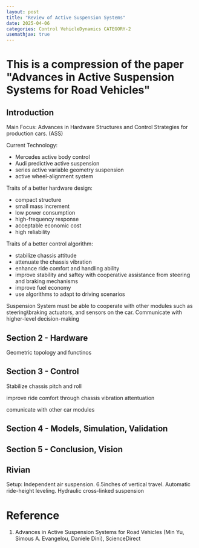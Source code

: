 ```yaml
---
layout: post
title: "Review of Active Suspension Systems"
date: 2025-04-06
categories: Control VehicleDynamics CATEGORY-2
usemathjax: true
---
```

# This is a compression of the paper "Advances in Active Suspension Systems for Road Vehicles"

## Introduction
Main Focus:
Advances in Hardware Structures and Control Strategies for production cars. (ASS)

Current Technology:
- Mercedes active body control
- Audi predictive active suspension
- series active variable geometry suspension
- active wheel-alignment system

Traits of a better hardware design:
- compact structure
- small mass increment
- low power consumption
- high-frequency response
- acceptable economic cost
- high reliability

Traits of a better control algorithm:
- stabilize chassis attitude
- attenuate the chassis vibration
- enhance ride comfort and handling ability
- improve stability and saftey with cooperative assistance from steering and braking mechanisms
- improve fuel economy
- use algorithms to adapt to driving scenarios

Suspension System must be able to cooperate with other modules such as steering\braking actuators, and sensors on the car. Communicate with higher-level decision-making

## Section 2 - Hardware

Geometric topology and functinos

## Section 3 - Control

Stabilize chassis pitch and roll

improve ride comfort through chassis vibration attentuation

comunicate with other car modules

## Section 4 - Models, Simulation, Validation

## Section 5 - Conclusion, Vision

## Rivian

Setup:
Independent air suspension.
6.5inches of vertical travel.
Automatic ride-height leveling.
Hydraulic cross-linked suspension

# Reference
1. Advances in Active Suspension Systems for Road Vehicles (Min Yu, Simous A. Evangelou, Daniele Dini), ScienceDirect